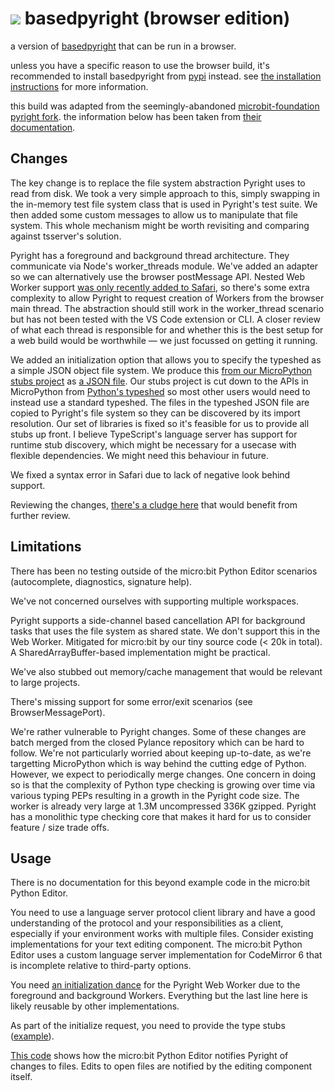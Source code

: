 <h1><img src="https://github.com/DetachHead/basedpyright/assets/57028336/c7342c31-bf23-413c-af6d-bc430898b3dd"> basedpyright (browser edition)</h1>

a version of [basedpyright](https://docs.basedpyright.com) that can be run in a browser.

unless you have a specific reason to use the browser build, it's recommended to install basedpyright from [pypi](https://pypi.org/project/basedpyright/) instead. see [the installation instructions](https://docs.basedpyright.com/#/installation?id=command-line-amp-language-server) for more information.

this build was adapted from the seemingly-abandoned [microbit-foundation pyright fork](https://github.com/microbit-foundation). the information below has been taken from [their documentation](https://github.com/microbit-foundation/pyright/blob/microbit/THIS_FORK.md).

## Changes

The key change is to replace the file system abstraction Pyright uses to read from disk. We took a very simple approach to this, simply swapping in the in-memory test file system class that is used in Pyright's test suite. We then added some custom messages to allow us to manipulate that file system. This whole mechanism might be worth revisiting and comparing against tsserver's solution.

Pyright has a foreground and background thread architecture. They communicate via Node's worker_threads module. We've added an adapter so we can alternatively use the
browser postMessage API. Nested Web Worker support [was only recently added to Safari](https://bugs.webkit.org/show_bug.cgi?id=22723), so there's some extra complexity to allow Pyright to request creation of Workers from the browser main thread. The abstraction should still work in the worker_thread scenario but has not been tested with the VS Code extension or CLI. A closer review of what each thread is responsible for and whether this is the best setup for a web build would be worthwhile — we just focussed on getting it running.

We added an initialization option that allows you to specify the typeshed as a simple JSON object file system. We produce this [from our MicroPython stubs project](https://github.com/microbit-foundation/micropython-microbit-stubs/) as [a JSON file](https://github.com/microbit-foundation/python-editor-v3/blob/main/src/micropython/main/typeshed.en.json). Our stubs project is cut down to the APIs in MicroPython from [Python's typeshed](https://github.com/python/typeshed) so most other users would need to instead use a standard typeshed. The files in the typeshed JSON file are copied to Pyright's file system so they can be discovered by its import resolution. Our set of libraries is fixed so it's feasible for us to provide all stubs up front. I believe TypeScript's language server has support for runtime stub discovery, which might be necessary for a usecase with flexible dependencies. We might need this behaviour in future.

We fixed a syntax error in Safari due to lack of negative look behind support.

Reviewing the changes, [there's a cludge here](https://github.com/microsoft/pyright/compare/main...microbit-foundation:pyright:browser#diff-8a9e7373556006db29659ed8820a21073840a944192d2b49977c032276f1f979R544) that would benefit from further review.

## Limitations

There has been no testing outside of the micro:bit Python Editor scenarios (autocomplete, diagnostics, signature help).

We've not concerned ourselves with supporting multiple workspaces.

Pyright supports a side-channel based cancellation API for background tasks that uses the file system as shared state. We don't support this in the Web Worker. Mitigated for micro:bit by our tiny source code (< 20k in total). A SharedArrayBuffer-based implementation might be practical.

We've also stubbed out memory/cache management that would be relevant to large projects.

There's missing support for some error/exit scenarios (see BrowserMessagePort).

We're rather vulnerable to Pyright changes. Some of these changes are batch merged from the closed Pylance repository which can be hard to follow. We're not particularly worried about keeping up-to-date, as we're targetting MicroPython which is way behind the cutting edge of Python. However, we expect to periodically merge changes. One concern in doing so is that the complexity of Python type checking is growing over time via various typing PEPs resulting in a growth in the Pyright code size. The worker is already very large at 1.3M uncompressed 336K gzipped. Pyright has a monolithic type checking core that makes it hard for us to consider feature / size trade offs.

## Usage

There is no documentation for this beyond example code in the micro:bit Python Editor.

You need to use a language server protocol client library and have a good understanding of the protocol and your responsibilities as a client, especially if your environment works with multiple files. Consider existing implementations for your text editing component. The micro:bit Python Editor uses a custom language server implementation for CodeMirror 6 that is incomplete relative to third-party options.

You need [an initialization dance](https://github.com/microbit-foundation/python-editor-v3/blob/main/src/language-server/pyright.ts) for the Pyright Web Worker due to the foreground and background Workers. Everything but the last line here is likely reusable by other implementations.

As part of the initialize request, you need to provide the type stubs ([example](https://github.com/microbit-foundation/python-editor-v3/blob/40ff6f64955bf552c4513a762228982114353cbd/src/language-server/client.ts#L152)).

[This code](https://github.com/microbit-foundation/python-editor-v3/blob/40ff6f64955bf552c4513a762228982114353cbd/src/language-server/client-fs.ts#L20) shows how the micro:bit Python Editor notifies Pyright of changes to files. Edits to open files are notified by the editing component itself.
